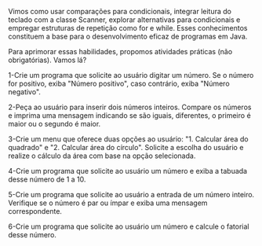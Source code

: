 Vimos como usar comparações para condicionais, integrar leitura do teclado com a classe Scanner, explorar alternativas para condicionais e empregar estruturas de repetição como for e while. Esses conhecimentos constituem a base para o desenvolvimento eficaz de programas em Java.

Para aprimorar essas habilidades, propomos atividades práticas (não obrigatórias). Vamos lá?

1-Crie um programa que solicite ao usuário digitar um número. Se o número for positivo, exiba "Número positivo", caso contrário, exiba "Número negativo".

2-Peça ao usuário para inserir dois números inteiros. Compare os números e imprima uma mensagem indicando se são iguais, diferentes, o primeiro é maior ou o segundo é maior.

3-Crie um menu que oferece duas opções ao usuário: "1. Calcular área do quadrado" e "2. Calcular área do círculo". Solicite a escolha do usuário e realize o cálculo da área com base na opção selecionada.

4-Crie um programa que solicite ao usuário um número e exiba a tabuada desse número de 1 a 10.

5-Crie um programa que solicite ao usuário a entrada de um número inteiro. Verifique se o número é par ou ímpar e exiba uma mensagem correspondente.

6-Crie um programa que solicite ao usuário um número e calcule o fatorial desse número.